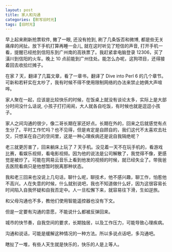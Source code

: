 ```yaml
---
layout: post
title: 家人和沟通
categories: [默写旧时光]
tags: [旧时光]
---
```


早上起来刷新抢票软件, 撇了一眼, 还没有抢到, 刷了几条饭否和微博, 都是些无关痛痒的闲扯。放下手机打算再睡一会儿, 就在这时听见了短信的声音, 打开手机一看，提醒已经抢到信阳东到广州南的高铁票了。我赶紧拿电脑登录 12306，买了潢川到信阳的火车。晚上 10 点前能到广州住处。能怎么办呢，这狗项目，还得接着回去收拾烂摊子。

在家 7 天，翻译了几篇文章，看了一章书，翻译了 Dive into Perl 6 的几个章节。可新和若轩实在太吵了，我有时候不得不使用限制网络的办法来禁止她俩大声喧哗。

家人聚在一起，应该是比较快乐的时候，在饭桌上就没有谈论太多，实际上是大部分时间没什么话说, 小孩子打打闹闹，大人就各自吃饭，有时候也就是逗逗小孩子。

家人之间沟通的很少，像二哥长期在家还好点。长期在外的，回来之后就感觉有点生分了。平时工作忙吗？也不见得，但是肯定是自顾自的，我们这代不太喜欢去社交，只想呆在自己的空间里，这是一种心理疾病还是说自我隔绝呢？

老三就更厉害了，回来躺床上玩了 7 天手机。没见着一天不在玩手机的，看游戏比赛，看娱乐视频，看电影视频。因为他的说法是公司解散了，我觉得不像，更感觉是被炒了。可能在网易云音乐上看到他发的视频的时候，就已经失业了。带我爸去医院看病只是他想暂时脱离那种状态。

我和老三回来也没说上几句话，聊什么呢，聊技术，他不感兴趣，聊工作，怕惹他不高兴。人在失意的时候，什么就别说吧，我也不知道做什么好，因为这很容易长时间陷入自我怀疑和自我否定中。人一旦松懈下来，就容易往下滑，生如逆旅。

和父母沟通也不多，教他们使用智能遥控器也没有下文。

但是一定要有沟通的意愿，不能说什么都被反弹回来。

城市的快节奏，自我空间的要求，长期独居，以及工作压力，可能导致心理疾病。

沟通和说话，可能是缓解这种情况的一种方法。所以多说点话吧，多沟通吧。

瞎扯了一堆，有些人天生就是快乐的，快乐的人是上等人。
